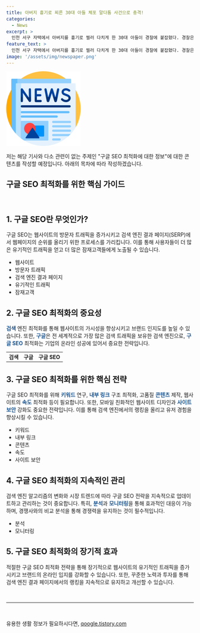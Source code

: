 ```yaml
---
title: 아버지 흉기로 찌른 30대 아들 체포 말다툼 사건으로 충격!
categories:
  - News
excerpt: >
  인천 서구 자택에서 아버지를 흉기로 찔러 다치게 한 30대 아들이 경찰에 붙잡혔다. 경찰은 A씨를 존속살해미수 혐의로 조사 중이며, 부상을 입은 아버지는 병원에서 치료 중이다. A씨는 범행 후 직접 신고하여 체포당했고, 경찰은 말다툼이 원인으로 사건을 조사 중이다.
feature_text: >
  인천 서구 자택에서 아버지를 흉기로 찔러 다치게 한 30대 아들이 경찰에 붙잡혔다. 경찰은 A씨를 존속살해미수 혐의로 조사 중이며, 부상을 입은 아버지는 병원에서 치료 중이다. A씨는 범행 후 직접 신고하여 체포당했고, 경찰은 말다툼이 원인으로 사건을 조사 중이다.
image: '/assets/img/newspaper.png'
---
```


<p><img src="/assets/img/newspaper.png" alt="kimp 속보" /></p>

<p>저는 해당 기사와 다소 관련이 없는 주제인 "구글 SEO 최적화에 대한 정보"에 대한 콘텐츠를 작성할 예정입니다. 아래의 목차에 따라 작성하겠습니다.</p>

<h2 data-ke-size="size26">구글 SEO 최적화를 위한 핵심 가이드</h2>

<p data-ke-size="size16">&nbsp;</p>

<h2>1. 구글 SEO란 무엇인가?</h2>

<p data-ke-size="size16">구글 SEO는 웹사이트의 방문자 트래픽을 증가시키고 검색 엔진 결과 페이지(SERP)에서 웹페이지의 순위를 올리기 위한 프로세스를 가리킵니다. 이를 통해 사용자들이 더 많은 유기적인 트래픽을 얻고 더 많은 잠재고객들에게 노출될 수 있습니다.</p>

<ul>
    <li>웹사이트</li>
    <li>방문자 트래픽</li>
    <li>검색 엔진 결과 페이지</li>
    <li>유기적인 트래픽</li>
    <li>잠재고객</li>
</ul>

<h2>2. 구글 SEO 최적화의 중요성</h2>

<p data-ke-size="size16"><b><span style="color: #1a5490;">검색</span></b> 엔진 최적화를 통해 웹사이트의 가시성을 향상시키고 브랜드 인지도를 높일 수 있습니다. 또한, <b><span style="color: #1a5490;">구글</span></b>은 전 세계적으로 가장 많은 검색 트래픽을 보유한 검색 엔진으로, <b><span style="color: #1a5490;">구글 SEO</span></b> 최적화는 기업의 온라인 성공에 있어서 중요한 전략입니다.</p>

<table>
<tbody>
<tr>
<td style="text-align: center; height: 17px;"><b>검색</b></td>
<td style="text-align: center; height: 17px;"><b>구글</b></td>
<td style="text-align: center; height: 17px;"><b>구글 SEO</b></td>
</tr>
</tbody>
</table>

<h2>3. 구글 SEO 최적화를 위한 핵심 전략</h2>

<p data-ke-size="size16">구글 SEO 최적화를 위해 <b><span style="color: #1a5490;">키워드</span></b> 연구, <b><span style="color: #1a5490;">내부 링크</span></b> 구조 최적화, 고품질 <b><span style="color: #1a5490;">콘텐츠</span></b> 제작, 웹사이트의 <b><span style="color: #1a5490;">속도</span></b> 최적화 등이 필요합니다. 또한, 모바일 친화적인 웹사이트 디자인과 <b><span style="color: #1a5490;">사이트 보안</span></b> 강화도 중요한 전략입니다. 이를 통해 검색 엔진에서의 랭킹을 올리고 유저 경험을 향상시킬 수 있습니다.</p>

<ul>
    <li>키워드</li>
    <li>내부 링크</li>
    <li>콘텐츠</li>
    <li>속도</li>
    <li>사이트 보안</li>
</ul>

<h2>4. 구글 SEO 최적화의 지속적인 관리</h2>

<p data-ke-size="size16">검색 엔진 알고리즘의 변화와 시장 트렌드에 따라 구글 SEO 전략을 지속적으로 업데이트하고 관리하는 것이 중요합니다. 특히, <b><span style="color: #1a5490;">분석</span></b>과 <b><span style="color: #1a5490;">모니터링</span></b>을 통해 효과적인 대응이 가능하며, 경쟁사와의 비교 분석을 통해 경쟁력을 유지하는 것이 필수적입니다.</p>

<ul>
    <li>분석</li>
    <li>모니터링</li>
</ul>

<h2>5. 구글 SEO 최적화의 장기적 효과</h2>

<p data-ke-size="size16">적절한 구글 SEO 최적화 전략을 통해 장기적으로 웹사이트의 유기적인 트래픽을 증가시키고 브랜드의 온라인 입지를 강화할 수 있습니다. 또한, 꾸준한 노력과 투자를 통해 검색 엔진 결과 페이지에서의 랭킹을 지속적으로 유지하고 개선할 수 있습니다.</p>

<p data-ke-size="size16">&nbsp;</p>

<hr>

<p data-ke-size="size16">&nbsp;</p>
유용한 생활 정보가 필요하시다면, <a href="https://qoogle.tistory.com" rel="dofollow">qoogle.tistory.com</a>


